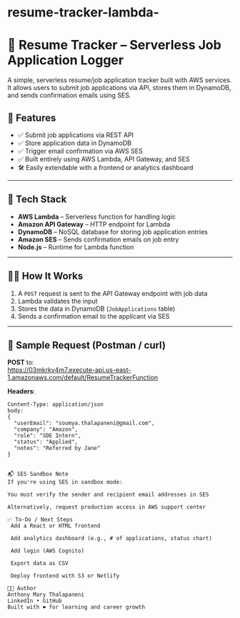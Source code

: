 # resume-tracker-lambda-
# 🎯 Resume Tracker – Serverless Job Application Logger

A simple, serverless resume/job application tracker built with AWS services. It allows users to submit job applications via API, stores them in DynamoDB, and sends confirmation emails using SES.

## 🚀 Features

- ✅ Submit job applications via REST API
- ✅ Store application data in DynamoDB
- ✅ Trigger email confirmation via AWS SES
- ✅ Built entirely using AWS Lambda, API Gateway, and SES
- 🛠️ Easily extendable with a frontend or analytics dashboard

---

## 🧰 Tech Stack

- **AWS Lambda** – Serverless function for handling logic
- **Amazon API Gateway** – HTTP endpoint for Lambda
- **DynamoDB** – NoSQL database for storing job application entries
- **Amazon SES** – Sends confirmation emails on job entry
- **Node.js** – Runtime for Lambda function

---

## 🧑‍💻 How It Works

1. A `POST` request is sent to the API Gateway endpoint with job data
2. Lambda validates the input
3. Stores the data in DynamoDB (`JobApplications` table)
4. Sends a confirmation email to the applicant via SES

---

## 📝 Sample Request (Postman / curl)

**POST** to:  
https://03mkrkv4m7.execute-api.us-east-1.amazonaws.com/default/ResumeTrackerFunction

**Headers**:
```http
Content-Type: application/json
body:
{
  "userEmail": "soumya.thalapaneni@gmail.com",
  "company": "Amazon",
  "role": "SDE Intern",
  "status": "Applied",
  "notes": "Referred by Jane"
}


📬 SES Sandbox Note
If you're using SES in sandbox mode:

You must verify the sender and recipient email addresses in SES

Alternatively, request production access in AWS support center

✅ To-Do / Next Steps
 Add a React or HTML frontend

 Add analytics dashboard (e.g., # of applications, status chart)

 Add login (AWS Cognito)

 Export data as CSV

 Deploy frontend with S3 or Netlify

👨‍💻 Author
Anthony Mary Thalapaneni
LinkedIn • GitHub
Built with ❤️ for learning and career growth

